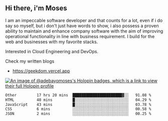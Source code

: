 ## Hi there, i'm Moses

I am an impeccable software developer and that counts for a lot, even if i do say so myself, but i don't just have words to show, i also possess a proven ability to maintain and enhance company software with the aim of improving operational functionality in line with business requirement. I build for the web and businesses with my favorite stacks.

Interested in Cloud Engineering and DevOps.

Check my written blogs
- https://geekdom.vercel.app

[![An image of @adebayomoses's Holopin badges, which is a link to view their full Holopin profile](https://holopin.me/adebayomoses)](https://holopin.io/@adebayomoses)

<!--START_SECTION:waka-->

```txt
Other         17 hrs 20 mins  ██████████████████████▓░░   91.08 %
HTML          48 mins         █░░░░░░░░░░░░░░░░░░░░░░░░   04.29 %
JavaScript    43 mins         █░░░░░░░░░░░░░░░░░░░░░░░░   03.78 %
CSS           6 mins          ░░░░░░░░░░░░░░░░░░░░░░░░░   00.58 %
JSON          2 mins          ░░░░░░░░░░░░░░░░░░░░░░░░░   00.25 %
```

<!--END_SECTION:waka-->
